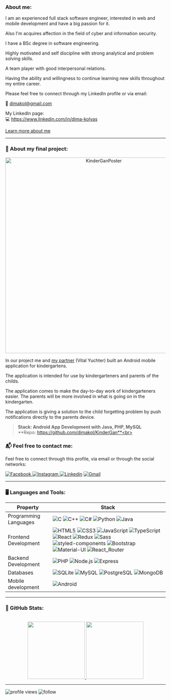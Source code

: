 <p align="center">
  
  ### About me:
  
</p>

I am an experienced full stack software engineer,
interested in web and mobile development and have a big passion for it.

Also I'm acquires affection in the field of cyber and information security.

I have a BSc degree in software engineering.

Highly motivated and self discipline with strong analytical and problem solving skills.

A team player with good interpersonal relations.

Having the ability and willingness to continue learning new skills throughout my entire career.

Please feel free to connect through my LinkedIn profile or via email: <br/>

📧 dimakol@gmail.com <br/>

My LinkedIn page:<br/>
💻 https://www.linkedin.com/in/dima-kolyas

[Learn more about me](https://dimakol.github.io/)

---

### 🔬 About my final project:

<p align="center">
<img src="assets/final_project/poster.jpg" alt="KinderGanPoster" width="603" height="615"/>
</p>

In our project me and [my partner](https://github.com/vyvital) (Vital Yuchter) built an Android mobile application for kindergartens.

The application is intended for use by kindergarteners and parents of the childs.

The application comes to make the day-to-day work of kindergarteners easier.
The parents will be more involved in what is going on in the kindergarten.

The application is giving a solution to the child forgetting problem by push notifications directly to the parents device.

> **Stack: Android App Development with Java, PHP, MySQL**<br> 
> **Repo: https://github.com/dimakol/KinderGan**<br>

### 📬 Feel free to contact me:

<p>
Feel free to connect through this profile, via email or
through the social networks:
</p>

<p>
  <a href="https://www.facebook.com/dima.kolyas">
    <img alt="Facebook" src="https://img.shields.io/badge/Facebook-1877f2?logo=Facebook&logoColor=white&style=for-the-badge" />
  </a>
  <a href="https://www.instagram.com/dima.kolyas/">
    <img alt="Instagram" src="https://img.shields.io/badge/Instagram-E4405F?logo=instagram&logoColor=white&style=for-the-badge" />
  </a>
  <a href="https://www.linkedin.com/in/dima-kolyas/"><img alt="Linkedin" src="https://img.shields.io/badge/linkedin-0077B5?logo=linkedin&logoColor=white&style=for-the-badge" /></a>
  <a href="dimakol@gmail.com"><img alt="Gmail" src="https://img.shields.io/badge/Mail-EA4335?logo=Gmail&logoColor=white&style=for-the-badge" /></a>
</p>

---

### 🖥️ Languages and Tools:

| Property                     | Stack                                                                                                                                                                                                                                                                                                                                                                                                                                                                                                                                                                                                                                                                                                                                                                          |
| ---------------------------- | ----------------------------------------------------------------------------------------------------------------------------------------------------------------------------------------------------------------------------------------------------------------------------------------------------------------------------------------------------------------------------------------------------------------------------------------------------------------------------------------------------------------------------------------------------------------------------------------------------------------------------------------------------------------------------------------------------------------------------------------------------------------------------- |
| Programming Languages        | ![C](https://img.shields.io/badge/C-A8B9CC?logo=C&logoColor=white&style=for-the-badge) ![C++](https://img.shields.io/badge/C%2B%2B-00599C?style=for-the-badge&logo=c%2B%2B&logoColor=white) ![C#](https://img.shields.io/badge/C%23-239120?style=for-the-badge&logo=c-sharp&logoColor=white) ![Python](https://img.shields.io/badge/Python-3776AB?logo=Python&logoColor=white&style=for-the-badge) ![Java](https://img.shields.io/badge/Java-ED8B00?style=for-the-badge&logo=openjdk&logoColor=white)                                                                                                                                                    |
| Frontend Development         | ![HTML5](https://img.shields.io/badge/HTML5-E34F26?style=for-the-badge&logo=html5&logoColor=white) ![CSS3](https://img.shields.io/badge/CSS3-1572B6?style=for-the-badge&logo=css3&logoColor=white) ![JavaScript](https://img.shields.io/badge/JavaScript-F7DF1E?logo=JavaScript&logoColor=white&style=for-the-badge) ![TypeScript](https://img.shields.io/badge/TypeScript-007ACC?style=for-the-badge&logo=typescript&logoColor=white) ![React](https://img.shields.io/badge/React-20232A?style=for-the-badge&logo=react&logoColor=61DAFB) ![Redux](	https://img.shields.io/badge/Redux-593D88?style=for-the-badge&logo=redux&logoColor=white) ![Sass](https://img.shields.io/badge/Sass-CC6699?style=for-the-badge&logo=sass&logoColor=white) ![styled-components](https://img.shields.io/badge/styled--components-DB7093?style=for-the-badge&logo=styled-components&logoColor=white) ![Bootstrap](https://img.shields.io/badge/Bootstrap-563D7C?style=for-the-badge&logo=bootstrap&logoColor=white) ![Material-UI](https://img.shields.io/badge/Material--UI-0081CB?style=for-the-badge&logo=material-ui&logoColor=white) ![React_Router](https://img.shields.io/badge/React_Router-CA4245?style=for-the-badge&logo=react-router&logoColor=white)                                                                                                                                                                                                                                                                                                                                                      |
| Backend Development           | ![PHP](https://img.shields.io/badge/PHP-777BB4?style=for-the-badge&logo=php&logoColor=white) ![Node.js](https://img.shields.io/badge/Node.js-339933?logo=Node.js&logoColor=white&style=for-the-badge) ![Express](	https://img.shields.io/badge/Express.js-404D59?style=for-the-badge)                                                                                                                                                                                                                                                                                                                                                                                                                                                                                                                                                             |
| Databases                    | ![SQLite](https://img.shields.io/badge/SQLite-07405E?style=for-the-badge&logo=sqlite&logoColor=white) ![MySQL](https://img.shields.io/badge/MySQL-005C84?style=for-the-badge&logo=mysql&logoColor=white) ![PostgreSQL](https://img.shields.io/badge/PostgreSQL-316192?style=for-the-badge&logo=postgresql&logoColor=white) ![MongoDB](https://img.shields.io/badge/MongoDB-47A248?logo=MongoDB&logoColor=white&style=for-the-badge)                                                                                                                                                                                                                                                                                                                                                                                                                                                                                                                                                               |
| Mobile development | ![Android](https://img.shields.io/badge/Android-3DDC84?style=for-the-badge&logo=android&logoColor=white)                                                                                                                                                                                                                                                                                                                                                                                                                                                                                                                                                          |

---

### 🏅 GitHub Stats:

<p align="center"><br>
<a href="https://github.com/dimakol">
  <img height="180em" src="https://github-readme-stats-eight-theta.vercel.app/api?username=dimakol&show_icons=true&theme=algolia&include_all_commits=true&count_private=true"/>
  <img height="180em" src="https://github-readme-stats-eight-theta.vercel.app/api/top-langs/?username=dimakol&layout=compact&langs_count=8&theme=algolia"/>
</a>
</p>

---

<img src="https://komarev.com/ghpvc/?username=dimakol" alt="profile views" />
<img src="https://img.shields.io/github/followers/dimakol?style=social&label=Follow" alt="follow" />
